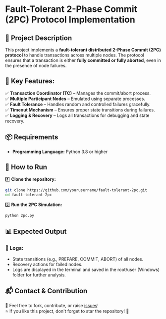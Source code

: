# Fault-Tolerant 2-Phase Commit (2PC) Protocol Implementation  

## 📌 Project Description  
This project implements a **fault-tolerant distributed 2-Phase Commit (2PC) protocol** to handle transactions across multiple nodes. The protocol ensures that a transaction is either **fully committed or fully aborted**, even in the presence of node failures.  

## 🔹 Key Features:  
✅ **Transaction Coordinator (TC)** – Manages the commit/abort process.  
✅ **Multiple Participant Nodes** – Emulated using separate processes.  
✅ **Fault Tolerance** – Handles random and controlled failures gracefully.  
✅ **Timeout Mechanism** – Ensures proper state transitions during failures.  
✅ **Logging & Recovery** – Logs all transactions for debugging and state recovery.  


## 📦 Requirements  
- **Programming Language:** Python 3.8 or higher  


## 🚀 How to Run  

1️⃣ **Clone the repository:**  
```bash
git clone https://github.com/yourusername/fault-tolerant-2pc.git
cd fault-tolerant-2pc
```

2️⃣ **Run the 2PC Simulation:**   
```bash
python 2pc.py
```

## 📊 Expected Output

### 📜 Logs:

 - State transitions (e.g., PREPARE, COMMIT, ABORT) of all nodes.
 - Recovery actions for failed nodes.
 - Logs are displayed in the terminal and saved in the root/user (Windows) folder for further analysis.

## 📬 Contact & Contribution
📌 Feel free to fork, contribute, or raise [issues](https://github.com/Akay06/Fault-Tolerant-2pc/issues)!  
⭐ If you like this project, don't forget to star the repository! 🌟

